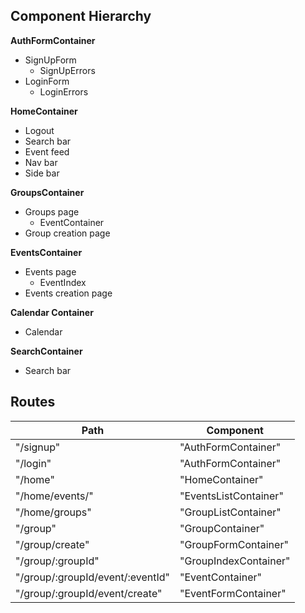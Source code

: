 ## Component Hierarchy

**AuthFormContainer**
- SignUpForm
  - SignUpErrors
- LoginForm
  - LoginErrors

**HomeContainer**
- Logout
- Search bar
- Event feed
- Nav bar
- Side bar

**GroupsContainer**
- Groups page
  + EventContainer
- Group creation page

**EventsContainer**
- Events page
  + EventIndex
- Events creation page

**Calendar Container**
- Calendar

**SearchContainer**
- Search bar


## Routes

|Path                              |Component            |
|----------------------------------|---------------------|
|"/signup"                         |"AuthFormContainer"  |
|"/login"                          |"AuthFormContainer"  |
|"/home"                           |"HomeContainer"      |
|"/home/events/"                   |"EventsListContainer"|
|"/home/groups"                    |"GroupListContainer" |
|"/group"                          |"GroupContainer"     |
|"/group/create"                   |"GroupFormContainer" |
|"/group/:groupId"                 |"GroupIndexContainer"|
|"/group/:groupId/event/:eventId"  |"EventContainer"     |
|"/group/:groupId/event/create"    |"EventFormContainer" |
